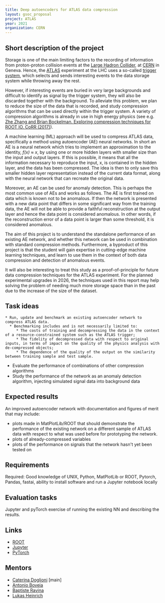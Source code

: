 ```yaml
---
title: Deep autoencoders for ATLAS data compression
layout: gsoc_proposal
project: ATLAS
year: 2021
organization: CERN
---
```


 ## Short description of the project 

 Storage is one of the main limiting factors to the recording of information from proton-proton collision events at the [Large Hadron Collider](https://home.cern/science/accelerators/large-hadron-collider), at [CERN](https://home.cern) in Geneva. Hence, the [ATLAS](https://atlas.cern) experiment at the LHC uses a so-called [trigger system](https://atlas.cern/discover/detector/trigger-daq), which selects and sends interesting events to the data storage system while throwing away the rest. 

 However, if interesting events are buried in very large backgrounds and difficult to identify as signal by the trigger system, they will also be discarded together with the background. To alleviate this problem, we plan to reduce the size of the data that is recorded, and study compression algorithms that can be used directly within the trigger system. A variety of compression algorithms is already in use in high energy physics (see e.g. [Zhe Zhang and Brian Bockelman. Exploring compression techniques for ROOT IO. CoRR (2017)](https://arxiv.org/abs/1704.06976)). 

 A machine learning (ML) approach will be used to compress ATLAS data, specifically a method using autoencoder (AE) neural networks. In short an AE is a neural network which tries to implement an approximation to the identity, _f(x) ≈ x_, by using one or more hidden layers with smaller size than the input and output layers. If this is possible, it means that all the information necessary to reproduce the input, x, is contained in the hidden layer, and the data has been compressed. The idea is then to only save this smaller hidden layer representation instead of the current data format, along with the neural network that can recreate the original data. 

 Moreover, an AE can be used for anomaly detection. This is perhaps the most common use of AEs and works as follows. The AE is first trained on data which is known not to be anomalous. If then the network is presented with a new data point that differs in some significant way from the training data, the AE will not be able to provide a faithful reconstruction at the output layer and hence the data point is considered anomalous. In other words, if the reconstruction error of a data point is larger than some threshold, it is considered anomalous. 

 The aim of this project is to understand the standalone performance of an existing AE network, and whether this network can be used in combination with standard compression methods. Furthermore, a byproduct of this project is that the student will gain expertise in cutting-edge machine learning techniques, and learn to use them in the context of both data compression and detection of anomalous events. 

 It will also be interesting to treat this study as a proof-of-principle for future data compression techniques for the ATLAS experiment. For the planned experimental upgrades in 2026, the techniques used in this report may help solving the problem of needing much more storage space than in the past due to the increase of the size of the dataset. 

 ## Task ideas

    * Run, update and benchmark an existing autoencoder network to compress ATLAS data.
      * Benchmarking includes and is not necessarily limited to:
         * The costs of training and decompressing the data in the context of a resource-constrained system such as the ATLAS trigger;
         * The fidelity of decompressed data with respect to original inputs, in terms of impact on the quality of the physics analysis with de-compressed objects; 
         * The dependence of the quality of the output on the similarity between training sample and test sample.
   * Evaluate the performance of combinations of other compression algorithms  
   * Study the performance of the network as an anomaly detection algorithm, injecting simulated signal data into background data 

 ## Expected results

An improved autoencoder network with documentation and figures of merit that may include: 
  * plots made in MatPlotLib/ROOT that should demonstrate the performance of the existing network on a different sample of ATLAS data with respect to what was used before for prototyping the network. 
  * plots of already-compressed variables
  * plots of the performance on signals that the network hasn't yet been tested on 

 ## Requirements

 Required: Good knowledge of UNIX, Python, MatPlotLib or ROOT, Pytorch, Pandas, fastai, ability to install software and run a Jupyter notebook locally

 ## Evaluation tasks

 Jupyter and pyTorch exercise of running the existing NN and describing the results. 

 ## Links
  * [ROOT](https://root.cern/)
  * [Jupyter](http://jupyter.org)
  * [PyTorch](http://pytorch.org)

 ## Mentors
  * [Caterina Doglioni](mailto:caterina.doglioni@cern.ch) [main]
  * [Antonio Boveia](mailto:antonio.boveia@cern.ch)
  * [Baptiste Ravina](mailto:baptiste.ravina@cern.ch)
  * [Lukas Heinrich](mailto:lukas.heinrich@cern.ch)
